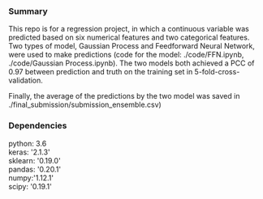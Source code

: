 ### Summary
This repo is for a regression project, in which a continuous variable was predicted based on six numerical features and two categorical features. <br />
Two types of model, Gaussian Process and Feedforward Neural Network, were used to make predictions (code for the model: ./code/FFN.ipynb, ./code/Gaussian Process.ipynb). The two models both achieved a PCC of 0.97 between prediction and truth on the training set in 5-fold-cross-validation.

Finally, the average of the predictions by the two model was saved in ./final_submission/submission_ensemble.csv)


### Dependencies
python: 3.6 <br />
keras: '2.1.3' <br />
sklearn: '0.19.0' <br />
pandas: '0.20.1' <br />
numpy:'1.12.1' <br /> 
scipy: '0.19.1' <br />

